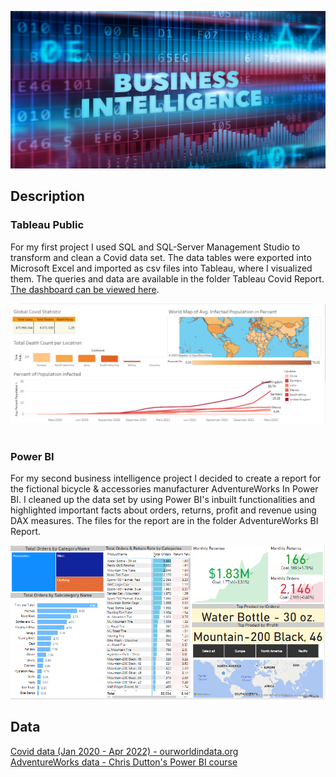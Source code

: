 ![banner](tableau_covid_report/banner.jpg)

## Description
### Tableau Public
For my first project I used SQL and SQL-Server Management Studio to transform and clean a Covid data set. 
The data tables were exported into Microsoft Excel and imported as csv files into Tableau, where I visualized them. The queries and data are available in the folder Tableau Covid Report.
[The dashboard can be viewed here](https://public.tableau.com/views/CovidViz_16520365785630/Dashboard1?:language=de-DE&:display_count=n&:origin=viz_share_link).

![Covid Report](tableau_covid_report/Images/covid_report.png?raw=true "Covid Report")
<br>
<br>



### Power BI
For my second business intelligence project I decided to create a report for the fictional bicycle & accessories manufacturer AdventureWorks In Power BI. 
I cleaned up the data set by using Power BI's inbuilt functionalities and highlighted important facts 
about orders, returns, profit and revenue using DAX measures. The files for the report are in the folder AdventureWorks BI Report.<br>

![Adventure Works Report](AdventureWorks_BI_Report/Images/report.png?raw=true "AdventureWorks Report")

## Data
[Covid data (Jan 2020 - Apr 2022) - ourworldindata.org](https://ourworldindata.org/covid-deaths)<br>
[AdventureWorks data - Chris Dutton's Power BI course](https://www.udemy.com/course/microsoft-power-bi-up-running-with-power-bi-desktop/)

